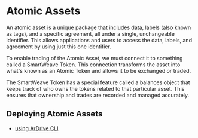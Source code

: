 <!-- @format -->

# Atomic Assets

An atomic asset is a unique package that includes data, labels (also known as tags), and a specific agreement, all under a single, unchangeable identifier. This allows applications and users to access the data, labels, and agreement by using just this one identifier.

To enable trading of the Atomic Asset, we must connect it to something called a SmartWeave Token. This connection transforms the asset into what's known as an Atomic Token and allows it to be exchanged or traded.

The SmartWeave Token has a special feature called a balances object that keeps track of who owns the tokens related to that particular asset. This ensures that ownership and trades are recorded and managed accurately.

## Deploying Atomic Assets

- [using ArDrive CLI](ardrive-cli.html)

